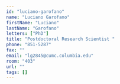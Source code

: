 ```yaml
---
id: "luciano-garofano"
name: "Luciano Garofano"
firstName: "Luciano"
lastName: "Garofano"
letters: ["PhD"]
title: "Postdoctoral Research Scientist "
phone: "851-5287"
fax: ""
email: "lg2845@cumc.columbia.edu"
room: "403"
url: ""
tags: []
---
```

